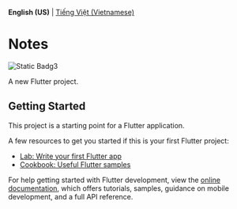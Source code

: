 **English (US)** | [Tiếng Việt (Vietnamese)](README-vi.md)

# Notes
![Static Badg3](https://img.shields.io/badge/Release-v1.0.0-blue?style=flat&logo=github&link=https%3A%2F%2Fgithub.com%2FNguyenHienNg%2FNotes-App%2Freleases%2Ftag%2Fv1.0.0)

A new Flutter project.

## Getting Started

This project is a starting point for a Flutter application.

A few resources to get you started if this is your first Flutter project:

- [Lab: Write your first Flutter app](https://docs.flutter.dev/get-started/codelab)
- [Cookbook: Useful Flutter samples](https://docs.flutter.dev/cookbook)

For help getting started with Flutter development, view the
[online documentation](https://docs.flutter.dev/), which offers tutorials,
samples, guidance on mobile development, and a full API reference.
